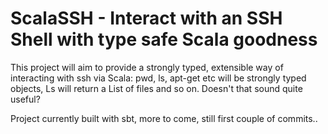 # ScalaSSH - Interact with an SSH Shell with type safe Scala goodness
This project will aim to provide a strongly typed, extensible way of interacting with ssh via Scala: pwd, ls, apt-get etc will be strongly typed objects, Ls will return a List of files and so on. Doesn't that sound quite useful?

Project currently built with sbt, more to come, still first couple of commits..